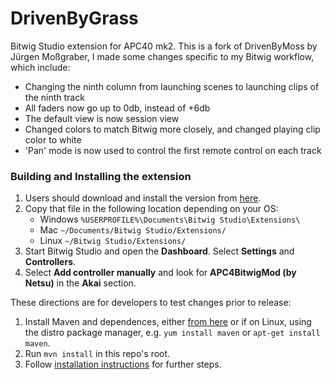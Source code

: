 # DrivenByGrass
Bitwig Studio extension for APC40 mk2. This is a fork of DrivenByMoss by Jürgen Moßgraber, 
I made some changes specific to my Bitwig workflow, which include:
- Changing the ninth column from launching scenes to launching clips of the ninth track
- All faders now go up to 0db, instead of +6db
- The default view is now session view
- Changed colors to match Bitwig more closely, and changed playing clip color to white
- 'Pan' mode is now used to control the first remote control on each track

### Building and Installing the extension

1. Users should download and install the version from
[here](http://netsu.type.pl/files/DrivenByGrass.bwextension).
2. Copy that file in the following location depending on your OS:
	* Windows `%USERPROFILE%\Documents\Bitwig Studio\Extensions\`
	* Mac `~/Documents/Bitwig Studio/Extensions/`
	* Linux `~/Bitwig Studio/Extensions/`
3. Start Bitwig Studio and open the **Dashboard**. Select **Settings** and **Controllers**.
4. Select **Add controller manually** and look for **APC4BitwigMod (by Netsu)** in the **Akai** section.

These directions are for developers to test changes prior to release:
1. Install Maven and dependences, either [from here](https://maven.apache.org/install.html)
or if on Linux, using the distro package manager, e.g. `yum install maven` or
`apt-get install maven`.
2. Run `mvn install` in this repo's root.
3. Follow [installation instructions](https://github.com/git-moss/DrivenByMoss/wiki/Installation)
for further steps.
